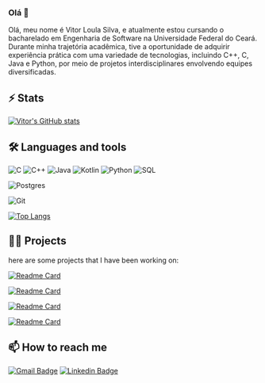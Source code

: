 ### Olá 👋
Olá, meu nome é Vitor Loula Silva, e atualmente estou cursando o bacharelado em Engenharia de Software na Universidade Federal do Ceará. Durante minha trajetória acadêmica, tive a oportunidade de adquirir experiência prática com uma variedade de tecnologias, incluindo C++, C, Java e Python, por meio de projetos interdisciplinares envolvendo equipes diversificadas.

## ⚡️ Stats

[![Vitor's GitHub stats](https://github-readme-stats.vercel.app/api?username=Vitorloula&show_icons=true&theme=transparent&border_radius=10&count_private=true)](https://github.com/Vitorloula/Vitorloula)

## 🛠️ Languages and tools

![C](https://img.shields.io/badge/c-%2300599C.svg?style=for-the-badge&logo=c&logoColor=white)
![C++](https://img.shields.io/badge/c++-%2300599C.svg?style=for-the-badge&logo=c%2B%2B&logoColor=white)
![Java](https://img.shields.io/badge/java-%23ED8B00.svg?style=for-the-badge&logo=openjdk&logoColor=white)
![Kotlin](https://img.shields.io/badge/kotlin-%237F52FF.svg?style=for-the-badge&logo=kotlin&logoColor=white)
![Python](https://img.shields.io/badge/python-3670A0?style=for-the-badge&logo=python&logoColor=ffdd54)
![SQL](https://img.shields.io/badge/sql-%2300f.svg?style=for-the-badge&logo=sqlite&logoColor=white)

![Postgres](https://img.shields.io/badge/postgres-%23316192.svg?style=for-the-badge&logo=postgresql&logoColor=white)

![Git](https://img.shields.io/badge/git-%23F05033.svg?style=for-the-badge&logo=git&logoColor=white)

[![Top Langs](https://github-readme-stats.vercel.app/api/top-langs/?username=Vitorloula&theme=transparent&show_icons=true&hide_progress=false&border_radius=10&layout=donut-vertical)](https://github.com/Vitorloula/Vitorloula)


## 👨‍💻 Projects

here are some projects that I have been working on:

[![Readme Card](https://github-readme-stats.vercel.app/api/pin/?username=Vitorloula&repo=pooKotlin&theme=transparent&border_radius=10)](https://github.com/Vitorloula/pooKotlin)

[![Readme Card](https://github-readme-stats.vercel.app/api/pin/?username=Vitorloula&repo=Projetos&theme=transparent&border_radius=10)](https://github.com/Vitorloula/Projetos)

[![Readme Card](https://github-readme-stats.vercel.app/api/pin/?username=Vitorloula&repo=fundamentosKotlin&theme=transparent&border_radius=10)](https://github.com/Vitorloula/fundamentosKotlin)

[![Readme Card](https://github-readme-stats.vercel.app/api/pin/?username=Vitorloula&repo=Bootcamp-DIO&theme=transparent&border_radius=10)](https://github.com/Vitorloula/Bootcamp-DIO)

## 📫 How to reach me

[![Gmail Badge](https://img.shields.io/badge/-Vitor%20Loula-6633cc?style=flat-square&logo=Gmail&logoColor=white&link=mailto:vitorloula3@gmail.com)](mailto:vitorloula3@gmail.com)
[![Linkedin Badge](https://img.shields.io/badge/-Vitor%20Loula-6633cc?style=flat-square&logo=Linkedin&logoColor=white&link=https://www.linkedin.com/in/dev-jose-souza)](https://www.linkedin.com/in/vitor-loula)
